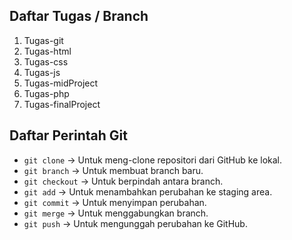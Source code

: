 ## Daftar Tugas / Branch
1. Tugas-git
2. Tugas-html
3. Tugas-css
4. Tugas-js
5. Tugas-midProject
6. Tugas-php
7. Tugas-finalProject

## Daftar Perintah Git
- `git clone` → Untuk meng-clone repositori dari GitHub ke lokal.
- `git branch` → Untuk membuat branch baru.
- `git checkout` → Untuk berpindah antara branch.
- `git add` → Untuk menambahkan perubahan ke staging area.
- `git commit` → Untuk menyimpan perubahan.
- `git merge` → Untuk menggabungkan branch.
- `git push` → Untuk mengunggah perubahan ke GitHub.
